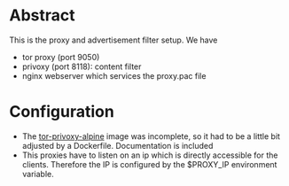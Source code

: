# Abstract

This is the proxy and advertisement filter setup. We have

- tor proxy (port 9050)
- privoxy (port 8118): content filter
- nginx webserver which services the proxy.pac file

# Configuration

- The [tor-privoxy-alpine](https://hub.docker.com/r/rdsubhas/tor-privoxy-alpine) image was incomplete, so it had to be a little bit adjusted by a Dockerfile. Documentation is included
- This proxies have to listen on an ip which is directly accessible for the clients. Therefore the IP is configured by the $PROXY_IP environment variable.
